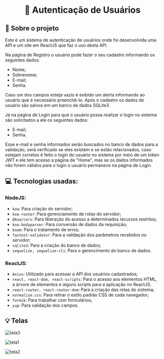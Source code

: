 <h1 align="center">
  🔐 Autenticação de Usuários
</h1>


## :rocket: Sobre o projeto
Este é um sistema de autenticação de usuários onde foi desenvolvida uma API e um site em ReactJS que faz o uso desta API.

Na página de Registro o usuário pode fazer o seu cadastro informando os seguintes dados:
- Nome;
- Sobrenome;
- E-mail;
- Senha.

Caso um dos campos esteja vazio é exibido um alerta informando ao usuário que é necessário preenchê-lo. Após o cadastro os dados do usuário são salvos em um banco de dados SQLite3.

Já na página de Login para que o usuário possa realizar o login no sistema são solicitados a ele os seguintes dados:
- E-mail;
- Senha.

Esse e-mail e senha informados serão buscados no banco de dados para a validação, será verificado se eles existem e se estão relacionados, caso estejam corretos é feito o login do usuário no sistema por meio de um token JWT e ele tem acesso a página de "Home", mas se os dados informados não forem válidos para o login o usuário permanece na página de Login.


## :computer: Tecnologias usadas:

### NodeJS:

- `koa`: Para criação do servidor;
- `koa-router`: Para gerenciamento de rotas do servidor;
- `@koa/cors`: Para liberação do acesso a determinados recursos restritos;
- `koa-bodyparser`: Para conversão de dados da requisição;
- `boom`: Para o tratamento de erros;
- `fastest-validator`: Para a validação dos parâmetros recebidos no servidor;
- `sqlite3`: Para a criação do banco de dados;
- `sequelize, sequelize-cli`: Para o gerencimento do banco de dados.

### ReactJS:

- `Axios`: Utilizado para acessar a API dos usuários cadastrados;
- `react, react-dom, react-scripts`: Para o acesso aos elementos HTML, a árvore de elementos e alguns scripts para a aplicação no ReactJS;
- `react-router, react-router-dom`: Para a criação das rotas do sistema;
- `normalize.css`: Para retirar o estilo padrão CSS de cada navegador;
- `formik`: Para trabalhar com formulários;
- `yup`: Para validação dos campos.


## :bulb: Telas

![tela3](https://user-images.githubusercontent.com/23708544/89240110-84232b80-d5d1-11ea-8948-521fbb10005b.png)

![tela1](https://user-images.githubusercontent.com/23708544/89240107-82f1fe80-d5d1-11ea-936c-eba9e8df4eaa.png)

![tela2](https://user-images.githubusercontent.com/23708544/89240109-84232b80-d5d1-11ea-93d8-bd84d16f7117.png)

